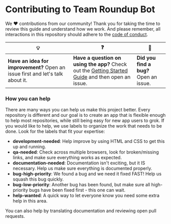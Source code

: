 # Contributing to Team Roundup Bot

We :heart: contributions from our community! Thank you for taking the time to review this guide and understand how we work. And please remember, all interactions in this repository should adhere to the [code of conduct](code-of-conduct.md).

| :bulb: | :question: | :bug: |
| ------- | -------- | -------- |
| **Have an idea for improvement?** Open an issue first and let's talk about it. | **Have a question on using the app?** Check out the [Getting Started Guide](docs/getting-started.md) and then open an issue. | **Did you find a bug?** Open an issue. |

### How you can help

There are many ways you can help us make this project better. Every repository is different and our goal is to create an app that is flexible enough to help most repositories, while still being easy for new app users to grok. If you would like to help, we use labels to organize the work that needs to be done. Look for the labels that fit your expertise:

- **development-needed**: Help improve by using HTML and CSS to get this up and running.
- **qa-needed**: Check across multiple browsers, look for broken/missing links, and make sure everything works as expected.
- **documentation-needed**: Documentation isn't exciting, but it IS necessary.  Help us make sure everything is documented properly.
- **bug-high-priority**: We found a bug and we need it fixed FAST!  Help us squash this bug quickly.
- **bug-low-priority**: Another bug has been found, but make sure all high-priority bugs have been fixed first - this one can wait.
- **help-wanted**: A quick way to let everyone know you need some extra help in this area.

You can also help by translating documentation and reviewing open pull requests.

